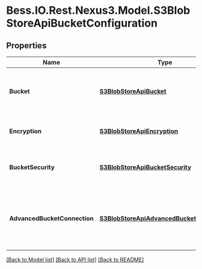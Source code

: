 # Bess.IO.Rest.Nexus3.Model.S3BlobStoreApiBucketConfiguration
## Properties

Name | Type | Description | Notes
------------ | ------------- | ------------- | -------------
**Bucket** | [**S3BlobStoreApiBucket**](S3BlobStoreApiBucket.md) | Details of the S3 bucket such as name and region | 
**Encryption** | [**S3BlobStoreApiEncryption**](S3BlobStoreApiEncryption.md) | The type of encryption to use if any | [optional] 
**BucketSecurity** | [**S3BlobStoreApiBucketSecurity**](S3BlobStoreApiBucketSecurity.md) | Security details for granting access the S3 API | [optional] 
**AdvancedBucketConnection** | [**S3BlobStoreApiAdvancedBucketConnection**](S3BlobStoreApiAdvancedBucketConnection.md) | A custom endpoint URL, signer type and whether path style access is enabled | [optional] 

[[Back to Model list]](../README.md#documentation-for-models) [[Back to API list]](../README.md#documentation-for-api-endpoints) [[Back to README]](../README.md)

